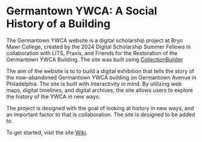# Germantown YWCA: A Social History of a Building
The Germantown YWCA website is a digital scholarship project at Bryn Mawr College, created by the 2024 Digital Scholarship Summer Fellows in collaboration with LITS, Praxis, and Friends for the Restoration of the Germantown YWCA Building. The site was built using [CollectionBuilder](https://collectionbuilder.github.io/)

The aim of the website is to to build a digital exhibition that tells the story of the now-abandoned Germantown YWCA building on Germantown Avenue in Philadelphia. The site is built with interactivity in mind. By utilizing web maps, digital timelines, and digital archives, the site allows users to explore the history of the YWCA in new ways. 

The project is designed with the goal of looking at history in new ways, and an important factor to that is collaboration. The site is designed to be added to.

To get started, visit the site [Wiki](https://github.com/digbmc/germantown-y/wiki). 
